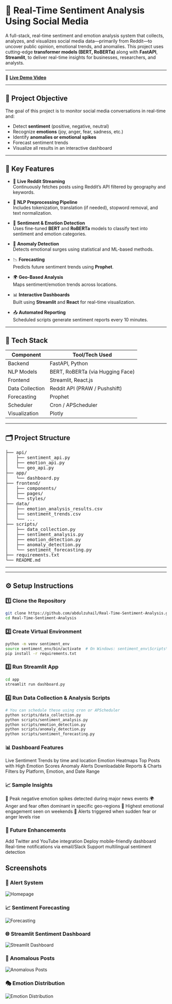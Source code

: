 # 💬 Real-Time Sentiment Analysis Using Social Media

A full-stack, real-time sentiment and emotion analysis system that collects, analyzes, and visualizes social media data—primarily from Reddit—to uncover public opinion, emotional trends, and anomalies. This project uses cutting-edge **transformer models (BERT, RoBERTa)** along with **FastAPI**, **Streamlit**, to deliver real-time insights for businesses, researchers, and analysts.

---
🎥 **[Live Demo Video](https://github.com/abdulzuhail/real-time-sentiment-analysis-on-social-media/blob/main/Live%20Demo.mp4)**

---

## 📌 Project Objective

The goal of this project is to monitor social media conversations in real-time and:
- Detect **sentiment** (positive, negative, neutral)
- Recognize **emotions** (joy, anger, fear, sadness, etc.)
- Identify **anomalies or emotional spikes**
- Forecast sentiment trends
- Visualize all results in an interactive dashboard

---

## 🧠 Key Features

- 🔁 **Live Reddit Streaming**  
  Continuously fetches posts using Reddit’s API filtered by geography and keywords.

- 🧹 **NLP Preprocessing Pipeline**  
  Includes tokenization, translation (if needed), stopword removal, and text normalization.

- 💬 **Sentiment & Emotion Detection**  
  Uses fine-tuned **BERT** and **RoBERTa** models to classify text into sentiment and emotion categories.

- 🚨 **Anomaly Detection**  
  Detects emotional surges using statistical and ML-based methods.

- 📉 **Forecasting**  
  Predicts future sentiment trends using **Prophet**.

- 🌍 **Geo-Based Analysis**  
  Maps sentiment/emotion trends across locations.

- 📊 **Interactive Dashboards**  
  Built using **Streamlit** and **React** for real-time visualization.

- 📤 **Automated Reporting**  
  Scheduled scripts generate sentiment reports every 10 minutes.

---

## 🧱 Tech Stack

| Component        | Tool/Tech Used                         |
|------------------|----------------------------------------|
| Backend          | FastAPI, Python                        |
| NLP Models       | BERT, RoBERTa (via Hugging Face)       |
| Frontend         | Streamlit, React.js                    |                              |
| Data Collection  | Reddit API (PRAW / Pushshift)          |
| Forecasting      | Prophet                           |
| Scheduler        | Cron / APScheduler                     |
| Visualization    | Plotly          |

---

## 🗂️ Project Structure


<pre>
├── api/
│   ├── sentiment_api.py
│   ├── emotion_api.py
│   └── geo_api.py
├── app/
│   └── dashboard.py
├── frontend/
│   ├── components/
│   ├── pages/
│   └── styles/
├── data/
│   ├── emotion_analysis_results.csv
│   ├── sentiment_trends.csv
│   └── ...
├── scripts/
│   ├── data_collection.py
│   ├── sentiment_analysis.py
│   ├── emotion_detection.py
│   ├── anomaly_detection.py
│   └── sentiment_forecasting.py
├── requirements.txt
└── README.md
</pre>

---
---

## ⚙️ Setup Instructions

### 1️⃣ Clone the Repository
```bash
git clone https://github.com/abdulzuhail/Real-Time-Sentiment-Analysis.git
cd Real-Time-Sentiment-Analysis
```
### 2️⃣ Create Virtual Environment

```bash
python -m venv sentiment_env
source sentiment_env/bin/activate  # On Windows: sentiment_env\Scripts\activate
pip install -r requirements.txt
```

### 3️⃣ Run Streamlit App

```bash
cd app
streamlit run dashboard.py
```

### 4️⃣ Run Data Collection & Analysis Scripts

```bash
# You can schedule these using cron or APScheduler
python scripts/data_collection.py
python scripts/sentiment_analysis.py
python scripts/emotion_detection.py
python scripts/anomaly_detection.py
python scripts/sentiment_forecasting.py
```

### 📊 Dashboard Features
Live Sentiment Trends by time and location
Emotion Heatmaps
Top Posts with High Emotion Scores
Anomaly Alerts
Downloadable Reports & Charts
Filters by Platform, Emotion, and Date Range

### 📈 Sample Insights
🥇 Peak negative emotion spikes detected during major news events
🌍 Anger and fear often dominant in specific geo-regions
📅 Highest emotional engagement seen on weekends
🔔 Alerts triggered when sudden fear or anger levels rise

### 🚀 Future Enhancements
Add Twitter and YouTube integration
Deploy mobile-friendly dashboard
Real-time notifications via email/Slack
Support multilingual sentiment detection

## Screenshots
### 🔔 Alert System  
![Homepage](https://github.com/abdulzuhail/real-time-sentiment-analysis-on-social-media/raw/main/Homepage.png)

### 📈 Sentiment Forecasting  
![Forecasting](https://github.com/abdulzuhail/real-time-sentiment-analysis-on-social-media/raw/main/Forecasting.png)

### 🌐 Streamlit Sentiment Dashboard  
![Streamlit Dashboard](https://github.com/abdulzuhail/real-time-sentiment-analysis-on-social-media/raw/main/Streamlit%20Dashboard.png)

### 🧨 Anomalous Posts  
![Anomalous Posts](https://github.com/abdulzuhail/real-time-sentiment-analysis-on-social-media/raw/main/Anomalous%20Post.png)

### 🎭 Emotion Distribution  
![Emotion Distribution](https://github.com/abdulzuhail/real-time-sentiment-analysis-on-social-media/raw/main/Emotion%20Distribution.png)


